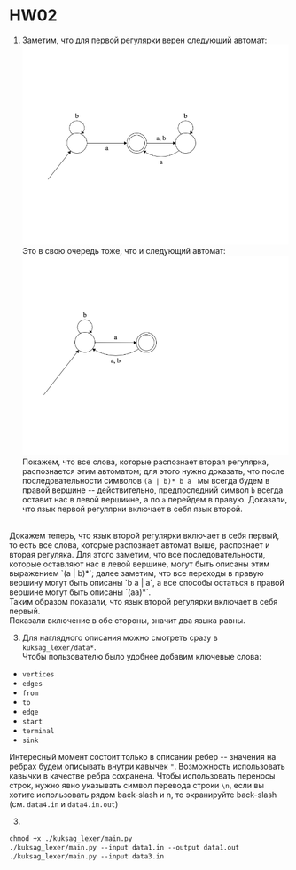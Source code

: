 # HW02

1. Заметим, что для первой регулярки верен следующий автомат:
![](img/img.png) <br>
Это в свою очередь тоже, что и следующий автомат: 
![](img/img1.png)
Покажем, что все слова, которые распознает вторая регулярка, распознается этим автоматом; 
для этого нужно доказать, что после последовательности символов `(a | b)* b a `  мы всегда будем в правой вершине -- 
действительно, предпоследний символ `b` всегда оставит нас в левой вершиине, а по `a` перейдем в правую. 
Доказали, что язык первой регулярки включает в себя язык второй. 
<br>
Докажем теперь, что язык второй регулярки включает в себя первый, то есть все слова, которые распознает автомат выше, распознает и вторая регуляка.
Для этого заметим, что все последовательности, которые оставляют нас в левой вершине, могут быть описаны этим выражением `(a | b)*`;
далее заметим, что все переходы в правую вершину могут быть описаны `b a | a`, а все способы остаться в правой вершине могут быть описаны `(aa)*`. <br>
Таким образом показали, что язык второй регулярки включает в себя первый. <br>
Показали включение в обе стороны, значит два языка равны.

3. Для наглядного описания можно смотреть сразу в `kuksag_lexer/data*`. <br>
Чтобы пользователю было удобнее добавим ключевые слова: 
- `vertices`
- `edges`
- `from`
- `to`
- `edge`
- `start`
- `terminal`
- `sink`

Интересный момент состоит только в описании ребер -- значения на ребрах будем описывать внутри кавычек `"`. 
Возможность использовать кавычки в качестве ребра сохранена.
Чтобы использовать переносы строк, нужно явно указывать символ перевода строки `\n`, если вы хотите использовать рядом back-slash и n, то экранируйте back-slash (см. `data4.in` и `data4.in.out`) 


3. 
```shell
chmod +x ./kuksag_lexer/main.py
./kuksag_lexer/main.py --input data1.in --output data1.out
./kuksag_lexer/main.py --input data3.in
```
